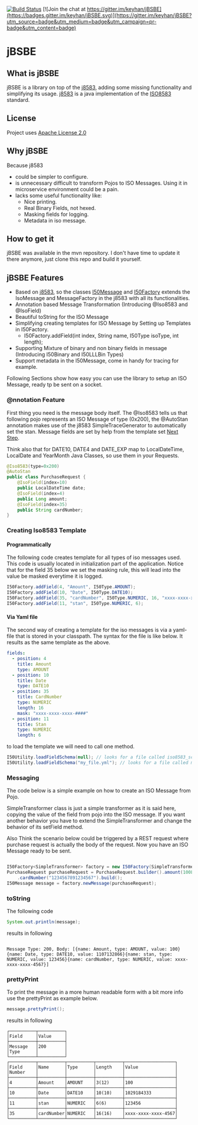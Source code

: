 [![Build Status](https://travis-ci.org/keyhan/jBSBE.svg?branch=master)](https://travis-ci.org/keyhan/jBSBE)
[![Join the chat at https://gitter.im/keyhan/jBSBE](https://badges.gitter.im/keyhan/jBSBE.svg)](https://gitter.im/keyhan/jBSBE?utm_source=badge&utm_medium=badge&utm_campaign=pr-badge&utm_content=badge)
# jBSBE
## What is jBSBE

jBSBE is a library on top of the [j8583](https://github.com/chochos/j8583), adding some missing functionality and simplifying its usage.  [j8583](https://github.com/chochos/j8583) is a java implementation of the [ISO8583](https://en.wikipedia.org/wiki/ISO_8583) standard.

License
----------------
Project uses [Apache License 2.0](LICENSE)

## Why jBSBE
Because j8583
- could be simpler to configure.
- is unnecessary difficult to transform Pojos to ISO Messages. Using it in microservice environment could be a pain.
- lacks some useful functionality like:
  - Nice printing.
  - Real Binary Fields, not hexed.
  - Masking fields for logging.
  - Metadata in iso message.

## How to get it

jBSBE was available in the mvn repository. I don't have time to update it there anymore, just clone this repo and build it yourself.

## jBSBE Features
- Based on  [j8583](https://github.com/chochos/j8583), so the classes [I50Message](src/main/java/org/mashad/jbsbe/iso/I50Message.java) and [I50Factory](src/main/java/org/mashad/jbsbe/iso/I50Factory.java) extends the IsoMessage and MessageFactory in the j8583 with all its functionalities.
- Annotation based Message Transformation (Introducing @Iso8583 and @IsoField)
- Beautiful toString for the ISO Message
- Simplifying creating templates for ISO Message by Setting up Templates in I50Factory.
  - I50Factory.addField(int index, String name, I50Type isoType, int length);
- Supporting Mixture of binary and non binary fields in message (Introducing I50Binary and I50LLLBin Types)
- Support metadata in the I50Message, come in handy for tracing for example.

Following Sections show how easy you can use the library to setup an ISO Message, ready tp be sent on a socket.

### @nnotation Feature
First thing you need is the message body itself. The @Iso8583 tells us that following pojo represents an ISO Message of type (0x200), the @AutoStan annotation makes use of the j8583 SimpleTraceGenerator to automatically set the stan. Message fields are set by help from the template set [Next Step](#creating-iso8583-template).

Think also that for DATE10, DATE4 and DATE_EXP map to LocalDateTime, LocalDate and YearMonth Java Classes, so use them in your Requests.
```java
@Iso8583(type=0x200)
@AutoStan
public class PurchaseRequest {
	@IsoField(index=10)
	public LocalDateTime date;
	@IsoField(index=4)
	public Long amount;
	@IsoField(index=35)
	public String cardNumber;
}
```

### Creating Iso8583 Template

#### Programmatically
The following code creates template for all types of iso messages used. This code is usually located in initialization part of the application. Notice that for the field 35 below we set the masking rule, this will lead into the value be masked everytime it is logged.
```java
I50Factory.addField(4, "Amount", I50Type.AMOUNT);
I50Factory.addField(10, "Date", I50Type.DATE10);
I50Factory.addField(35, "cardNumber", I50Type.NUMERIC, 16, "xxxx-xxxx-xxxx-####");
I50Factory.addField(11, "stan", I50Type.NUMERIC, 6);
```

#### Via Yaml file
The second way of creating a template for the iso messages is via a yaml-file that is stored in your classpath. The syntax for the file is like below. It results as the same template as the above.
``` yaml
fields:
  - position: 4
    title: Amount
    type: AMOUNT
  - position: 10
    title: Date
    type: DATE10
  - position: 35
    title: CardNumber
    type: NUMERIC
    length: 16
    mask: "xxxx-xxxx-xxxx-####"
  - position: 11
    title: Stan
    type: NUMERIC
    length: 6
```
to load the template we will need to call one method.

```java
I50Utility.loadFieldSchema(null); // looks for a file called iso8583_schema.yml or
I50Utility.loadFieldSchema("my_file.yml"); // looks for a file called my_file.yml in your classpath
```

### Messaging
The code below is a simple example on how to create an ISO Message from Pojo.

SimpleTransformer class is just a simple transformer as it is said here, copying the value of the field from pojo into the ISO message. If you want another behavior you have to extend the SimpleTransformer and change the behavior of its setField method.

Also Think the scenario below could be triggered by a REST request where purchase request is actually the body of the request. Now you have an ISO Message ready to be sent.

```java

I50Factory<SimpleTransformer> factory = new I50Factory(SimpleTransformer.class);
PurchaseRequest purchaseRequest = PurchaseRequest.builder().amount(100L).date(LocalDateTime.now())
	.cardNumber("1234567891234567").build();
I50Message message = factory.newMessage(purchaseRequest);
```

### toString
The following code
```java
System.out.println(message);
```
results in following
```

Message Type: 200, Body: [{name: Amount, type: AMOUNT, value: 100}{name: Date, type: DATE10, value: 1107132866}{name: stan, type: NUMERIC, value: 123456}{name: cardNumber, type: NUMERIC, value: xxxx-xxxx-xxxx-4567}]
```
### prettyPrint
To print the message in a more human readable form with a bit more info use the prettyPrint as example below.
```java
message.prettyPrint();
```

results in following
```
┌──────────┬──────────┐
│Field     │Value     │
├──────────┼──────────┤
│Message   │200       │
│Type      │          │
└──────────┴──────────┘
┌──────────┬──────────┬──────────┬──────────┬───────────────────┐
│Field     │Name      │Type      │Length    │Value              │
│Number    │          │          │          │                   │
├──────────┼──────────┼──────────┼──────────┼───────────────────┤
│4         │Amount    │AMOUNT    │3(12)     │100                │
├──────────┼──────────┼──────────┼──────────┼───────────────────┤
│10        │Date      │DATE10    │10(10)    │1029184333         │
├──────────┼──────────┼──────────┼──────────┼───────────────────┤
│11        │stan      │NUMERIC   │6(6)      │123456             │
├──────────┼──────────┼──────────┼──────────┼───────────────────┤
│35        │cardNumber│NUMERIC   │16(16)    │xxxx-xxxx-xxxx-4567│
└──────────┴──────────┴──────────┴──────────┴───────────────────┘
```
